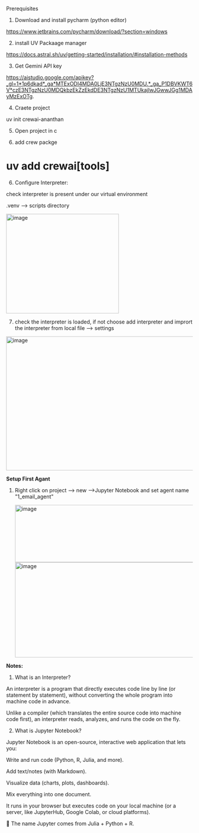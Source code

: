 Prerequisites

1. Download and install pycharm (python editor)

https://www.jetbrains.com/pycharm/download/?section=windows


2. install UV Packaage manager

https://docs.astral.sh/uv/getting-started/installation/#installation-methods

3. Get Gemini API key

 https://aistudio.google.com/apikey?_gl=1*1p6dkad*_ga*MTExODI4MDA0LjE3NTgzNzU0MDU.*_ga_P1DBVKWT6V*czE3NTgzNzU0MDQkbzEkZzEkdDE3NTgzNzU1MTUkajIwJGwwJGg1MDAyMzExOTg.

 4. Craete project

 uv init crewai-ananthan

5. Open project in c

6. add crew packge

# uv add crewai[tools]

6. Configure Interpreter:
 
 check interpreter is present under our virtual environment
 
 .venv --> scripts directory

<img width="304" height="269" alt="image" src="https://github.com/user-attachments/assets/a8fd3358-7b0b-4455-aa82-c0cd71e475a5" />

7. check the interpreter is loaded, if not choose add interpreter and imprort the interpreter from local
file --> settings

<img width="881" height="362" alt="image" src="https://github.com/user-attachments/assets/ec0814c7-fcd6-4785-b45c-fbb6261df782" />

**Setup First Agant**

1. Right click on project --> new -->Jupyter Notebook and set agent name "1_email_agent"

   <img width="578" height="155" alt="image" src="https://github.com/user-attachments/assets/b9bbb79e-f699-4c1b-9279-d57eea711f82" />

   <img width="633" height="257" alt="image" src="https://github.com/user-attachments/assets/9fa7732c-73a8-4711-8d70-fe2b609a52c4" />



  














**Notes:**

1. What is an Interpreter?

An interpreter is a program that directly executes code line by line (or statement by statement), without converting the whole program into machine code in advance.

Unlike a compiler (which translates the entire source code into machine code first), an interpreter reads, analyzes, and runs the code on the fly.

2. What is Jupyter Notebook?

Jupyter Notebook is an open-source, interactive web application that lets you:

Write and run code (Python, R, Julia, and more).

Add text/notes (with Markdown).

Visualize data (charts, plots, dashboards).

Mix everything into one document.

It runs in your browser but executes code on your local machine (or a server, like JupyterHub, Google Colab, or cloud platforms).

🔑 The name Jupyter comes from Julia + Python + R.

